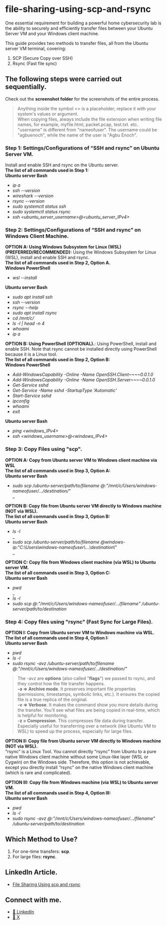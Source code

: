 # file-sharing-using-scp-and-rsync

One essential requirement for building a powerful home cybersecurity lab is the ability to securely and efficiently transfer files between your Ubuntu Server VM and your Windows client machine.

This guide provides two methods to transfer files, all from the Ubuntu server VM terminal, covering:
1. SCP (Secure Copy over SSH)
2. Rsync (Fast file sync)

## The following steps were carried out sequentially.
Check out the **screenshot folder** for the screenshots of the entire process.
> Anything inside the symbol <> is a placeholder; replace it with your system's values or argument.<br>
  When copying files, always include the file extension when writing file names, for example, myfile.html, packet.pcap, test.txt. etc.<br>
  "username" is different from "nameofuser". The username could be "agbuenoch", while the name of the user is "Agbu Enoch".

### Step 1: Settings/Configurations of “SSH and rsync” on Ubuntu Server VM.
Install and enable SSH and rsync on the Ubuntu server.<br>
**The list of all commands used in Step 1:<br>**
**Ubuntu server Bash**<br>
- _ip a <br>_
- _ssh --version<br>_
- _wireshark --version<br>_
- _rsync --version<br>_
- _sudo systemctl status ssh<br>_
- _sudo systemctl status rsync<br>_
- _ssh <ubuntu_server_username>@<ubuntu_server_IPv4>_

### Step 2: Settings/Configurations of “SSH and rsync” on Windows Client Machine.  
**OPTION A: Using Windows Subsystem for Linux (WSL) (PREFERRED/RECOMMENDED):** Using the Windows Subsystem for Linux (WSL), install and enable SSH and rsync.<br>
**The list of all commands used in Step 2, Option A.<br>**
**Windows PowerShell**<br>
- _wsl --install<br>_

**Ubuntu server Bash**<br>
- _sudo apt install ssh<br>_
- _ssh --version<br>_
- _rsync --help<br>_
- _sudo apt install rsync<br>_
- _cd /mnt/c/<br>_
- _ls -l | head -n 4<br>_
- _whoami<br>_
- _ip a<br>_

**OPTION B: Using PowerShell (OPTIONAL).**: Using PowerShell, install and enable SSH. Note that rsync cannot be installed directly using PowerShell because it is a Linux tool.<br>
**The list of all commands used in Step 2, Option B:<br>**
**Windows PowerShell**<br>
- _Add-WindowsCapability -Online -Name OpenSSH.Client~~~~0.0.1.0<br>_
- _Add-WindowsCapability -Online -Name OpenSSH.Server~~~~0.0.1.0<br>_
- _Get-Service sshd<br>_
- _Get-Service -Name sshd -StartupType 'Automatic'<br>_
- _Start-Service sshd<br>_
- _ipconfig<br>_
- _whoami<br>_
- _exit<br>_

**Ubuntu server Bash**<br>
- _ping <windows_IPv4>_
- _ssh <windows_username>@<windows_IPv4>_

### Step 3: Copy Files using "scp".
**OPTION A: Copy from Ubuntu server VM to Windows client machine via WSL<br>**
**The list of all commands used in Step 3, Option A:<br>**
**Ubuntu server Bash**<br>
- _sudo scp /ubuntu-server/path/to/filename <WSL-username>@<WSL-ip>:"/mnt/c/Users/windows-nameofuser/.../destination/"_<br>_
  
**OPTION B: Copy file from Ubuntu server VM directly to Windows machine (NOT via WSL).<br>**
**The list of all commands used in Step 3, Option B:<br>**
**Ubuntu server Bash**<br>
- _ls -l_<br>_
- _sudo scp /ubuntu-server/path/to/filename <windows-username>@windows-ip:"C:\\Users\\windows-nameofuser\\...\\destination\\"_<br>_
  
**OPTION C: Copy file from Windows client machine (via WSL) to Ubuntu server VM.<br>**
**The list of all commands used in Step 3, Option C:<br>**
**Ubuntu server Bash**<br>
- _pwd_<br>_
- _ls -l<br>_
- _sudo scp <WSL-username>@<WSL-ip>:"/mnt/c/Users/windows-nameofuser/.../filename" /ubuntu-server/path/to/destination_
  
### Step 4: Copy files using "rsync" (Fast Sync for Large Files).
**OPTION I: Copy from Ubuntu server VM to Windows machine via WSL.<br>**
**The list of all commands used in Step 4, Option I:<br>**
**Ubuntu server Bash**<br>
- _pwd<br>_
- _ls -l<br>_
- _sudo rsync -avz /ubuntu-server/path/to/filename <WSL-username>@<WSL-ip>:"/mnt/c/Users/windows-nameofuser/.../destination/"<br>_

> The -avz are **options** (also called "**flags**") we passed to rsync, and they control how the file transfer happens.<br>
  **-a => Archive mode**. It preserves important file properties (permissions, timestamps, symbolic links, etc.). It ensures the copied file    is a true replica of the original.<br>
  **-v => Verbose**. It makes the command show you more details during the transfer. You’ll see what files are being copied in real-time, 
  which is helpful for monitoring.<br>
  **-z = Compression**. This compresses file data during transfer. Especially useful for transferring over a network (like Ubuntu VM to WSL) 
  to speed up the process, especially for large files.<br>
  
**OPTION II: Copy file from Ubuntu server VM directly to Windows machine (NOT via WSL).<br>**
“rsync” is a Linux Tool. You cannot directly “rsync” from Ubuntu to a pure native Windows client machine without some Linux-like layer (WSL or Cygwin) on the Windows side. Therefore,     this option is not achievable, except you directly install “rsync” on the native Windows client machine (which is rare and complicated).<br>

**OPTION III: Copy file from Windows machine (via WSL) to Ubuntu server VM.<br>**
**The list of all commands used in Step 4, Option III:<br>**
**Ubuntu server Bash**<br>
- _pwd<br>_
- _ls -l<br>_
- _sudo rsync -avz <WSL-username>@<WSL-ip>:"/mnt/c/Users/windows-nameofuser/.../filename" /ubuntu-server/path/to/destination_

## Which Method to Use?
1. For one-time transfers: **scp**. 
2. For large files: **rsync**.

## LinkedIn Article.
- [File Sharing Using scp and rsync](https://www.linkedin.com/pulse/file-sharing-using-scp-rsync-enoch-agbu-yeynf/)

## Connect with me.
- [🔗 LinkedIn](https://www.linkedin.com/in/agbuenoch)<br>
- [🔗 X](https://www.x.com/agbuenoch)
